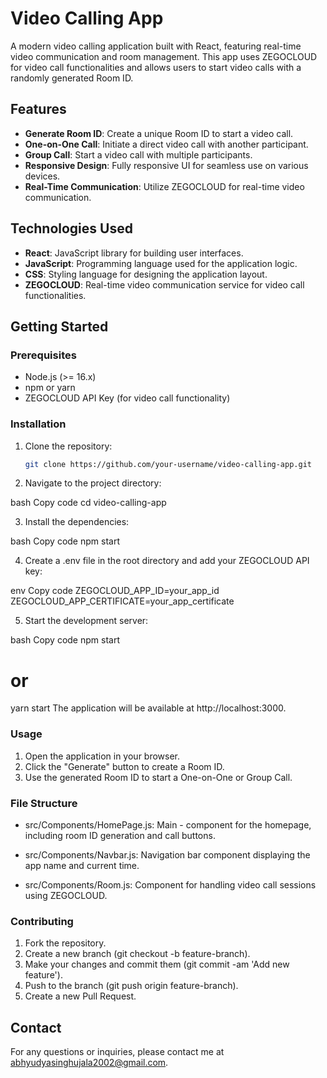 # Video Calling App

A modern video calling application built with React, featuring real-time video communication and room management. This app uses ZEGOCLOUD for video call functionalities and allows users to start video calls with a randomly generated Room ID.

## Features

- **Generate Room ID**: Create a unique Room ID to start a video call.
- **One-on-One Call**: Initiate a direct video call with another participant.
- **Group Call**: Start a video call with multiple participants.
- **Responsive Design**: Fully responsive UI for seamless use on various devices.
- **Real-Time Communication**: Utilize ZEGOCLOUD for real-time video communication.

## Technologies Used

- **React**: JavaScript library for building user interfaces.
- **JavaScript**: Programming language used for the application logic.
- **CSS**: Styling language for designing the application layout.
- **ZEGOCLOUD**: Real-time video communication service for video call functionalities.

## Getting Started

### Prerequisites

- Node.js (>= 16.x)
- npm or yarn
- ZEGOCLOUD API Key (for video call functionality)

### Installation

1. Clone the repository:

   ```bash
   git clone https://github.com/your-username/video-calling-app.git

   ```

2. Navigate to the project directory:

bash
Copy code
cd video-calling-app

3. Install the dependencies:

bash
Copy code
npm start

4. Create a .env file in the root directory and add your ZEGOCLOUD API key:

env
Copy code
ZEGOCLOUD_APP_ID=your_app_id
ZEGOCLOUD_APP_CERTIFICATE=your_app_certificate

5. Start the development server:

bash
Copy code
npm start

# or

yarn start
The application will be available at http://localhost:3000.

### Usage

1. Open the application in your browser.
2. Click the "Generate" button to create a Room ID.
3. Use the generated Room ID to start a One-on-One or Group Call.

### File Structure

- src/Components/HomePage.js: Main - component for the homepage, including room ID generation and call buttons.

- src/Components/Navbar.js: Navigation bar component displaying the app name and current time.

- src/Components/Room.js: Component for handling video call sessions using ZEGOCLOUD.

### Contributing

1. Fork the repository.
2. Create a new branch (git checkout -b feature-branch).
3. Make your changes and commit them (git commit -am 'Add new feature').
4. Push to the branch (git push origin feature-branch).
5. Create a new Pull Request.

## Contact

For any questions or inquiries, please contact me at [abhyudyasinghujala2002@gmail.com](mailto:abhyudyasinghujala2002@gmail.com).
